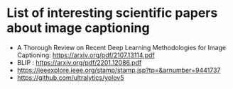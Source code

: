 # List of interesting scientific papers about image captioning

- A Thorough Review on Recent Deep Learning Methodologies for Image Captioning: https://arxiv.org/pdf/2107.13114.pdf
- BLIP : https://arxiv.org/pdf/2201.12086.pdf
- https://ieeexplore.ieee.org/stamp/stamp.jsp?tp=&arnumber=9441737
- https://github.com/ultralytics/yolov5
